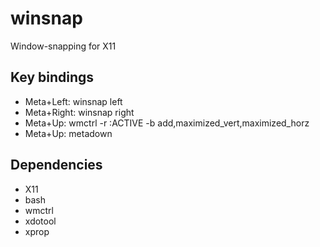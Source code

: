 # winsnap
Window-snapping for X11
## Key bindings
* Meta+Left: winsnap left
* Meta+Right: winsnap right
* Meta+Up: wmctrl -r :ACTIVE -b add,maximized_vert,maximized_horz
* Meta+Up: metadown
## Dependencies
* X11
* bash
* wmctrl
* xdotool
* xprop
